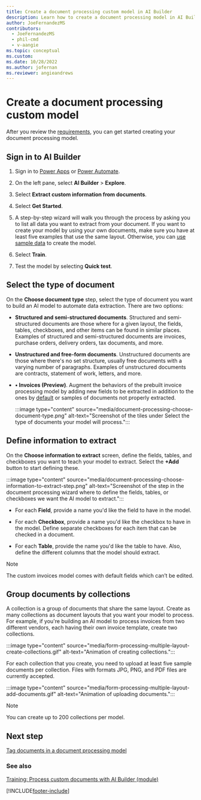 ```yaml
---
title: Create a document processing custom model in AI Builder
description: Learn how to create a document processing model in AI Builder.
author: JoeFernandezMS
contributors:
  - JoeFernandezMS
  - phil-cmd
  - v-aangie
ms.topic: conceptual
ms.custom: 
ms.date: 10/28/2022
ms.author: jofernan
ms.reviewer: angieandrews
---
```


# Create a document processing custom model

After you review the [requirements](form-processing-model-requirements.md), you can get started creating your document processing model.

## Sign in to AI Builder

1. Sign in to [Power Apps](https://make.powerapps.com/) or [Power Automate](https://flow.microsoft.com/signin).

1. On the left pane, select **AI Builder** > **Explore**.

1. Select **Extract custom information from documents**.

1. Select **Get Started**.

1. A step-by-step wizard will walk you through the process by asking you to list all data you want to extract from your document. If you want to create your model by using your own documents, make sure you have at least five examples that use the same layout. Otherwise, you can [use sample data](form-processing-sample-data.md) to create the model.

1. Select **Train**.
 
1. Test the model by selecting **Quick test**.

## Select the type of document

On the **Choose document type** step, select the type of document you want to build an AI model to automate data extraction. There are two options:

- **Structured and semi-structured documents**. Structured and semi-structured documents are those where for a given layout, the fields, tables, checkboxes, and other items can be found in similar places. Examples of structured and semi-structured documents are invoices, purchase orders, delivery orders, tax documents, and more.

- **Unstructured and free-form documents**. Unstructured documents are those where there's no set structure, usually free documents with a varying number of paragraphs. Examples of unstructured documents are contracts, statement of work, letters, and more.

- **•	Invoices (Preview)**. Augment the behaviors of the prebuilt invoice processing model by adding new fields to be extracted in addition to the ones by [default](prebuilt-invoice-processing.md#model-output) or samples of documents not properly extracted.

    :::image type="content" source="media/document-processing-choose-document-type.png" alt-text="Screenshot of the tiles under Select the type of documents your model will process.":::

## Define information to extract

On the **Choose information to extract** screen, define the fields, tables, and checkboxes you want to teach your model to extract. Select the **+Add** button to start defining these.

:::image type="content" source="media/document-processing-choose-information-to-extract-step.png" alt-text="Screenshot of the step in the document processing wizard where to define the fields, tables, or checkboxes we want the AI model to extract.":::

- For each **Field**, provide a name you'd like the field to have in the model.

- For each **Checkbox**, provide a name you'd like the checkbox to have in the model. Define separate checkboxes for each item that can be checked in a document.

- For each **Table**, provide the name you'd like the table to have. Also, define the different columns that the model should extract.

 > [!NOTE]
 > The custom invoices model comes with default fields which can’t be edited.

## Group documents by collections

A collection is a group of documents that share the same layout. Create as many collections as document layouts that you want your model to process. For example, if you're building an AI model to process invoices from two different vendors, each having their own invoice template, create two collections.

:::image type="content" source="media/form-processing-multiple-layout-create-collections.gif" alt-text="Animation of creating collections.":::

For each collection that you create, you need to upload at least five sample documents per collection. Files with formats JPG, PNG, and PDF files are currently accepted.

:::image type="content" source="media/form-processing-multiple-layout-add-documents.gif" alt-text="Animation of uploading documents.":::

 > [!NOTE]
 > You can create up to 200 collections per model.

## Next step

[Tag documents in a document processing model](tag-form-processing-model.md)

### See also

[Training: Process custom documents with AI Builder (module)](/training/modules/get-started-with-form-processing/)

[!INCLUDE[footer-include](includes/footer-banner.md)]
